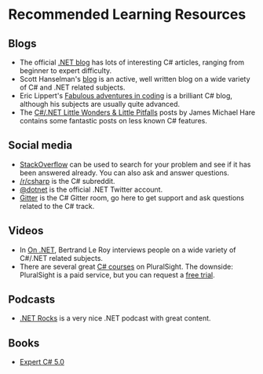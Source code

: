 # Recommended Learning Resources

## Blogs

- The official [.NET blog](https://blogs.msdn.microsoft.com/dotnet/) has lots of interesting C# articles, ranging from beginner to expert difficulty.
- Scott Hanselman's [blog](http://www.hanselman.com/blog/) is an active, well written blog on a wide variety of C# and .NET related subjects.
- Eric Lippert's [Fabulous adventures in coding](https://ericlippert.com/) is a brilliant C# blog, although his subjects are usually quite advanced.
- The [C#/.NET Little Wonders & Little Pitfalls](http://geekswithblogs.net/BlackRabbitCoder/archive/2015/04/02/c.net-little-wonders-amp-little-pitfalls-the-complete-collection.aspx) posts by James Michael Hare contains some fantastic posts on less known C# features.

## Social media

- [StackOverflow](http://stackoverflow.com/questions/tagged/c%23) can be used to search for your problem and see if it has been answered already. You can also ask and answer questions.
- [/r/csharp](https://www.reddit.com/r/csharp) is the C# subreddit.
- [@dotnet](https://twitter.com/DotNet) is the official .NET Twitter account.
- [Gitter](https://gitter.im/exercism/xcsharp) is the C# Gitter room, go here to get support and ask questions related to the C# track.

## Videos

- In [On .NET](https://www.youtube.com/watch?v=GpLU0UdcGic&list=PL4Sf58qFxdyQuzB1mH5kln_otKpsIuoCO), Bertrand Le Roy interviews people on a wide variety of C#/.NET related subjects.
- There are several great [C# courses](https://www.pluralsight.com/search?q=*&categories=course&roles=software-development%7C&subjects=c%23) on PluralSight. The downside: PluralSight is a paid service, but you can request a [free trial](https://www.pluralsight.com/pricing).

## Podcasts

- [.NET Rocks](https://www.dotnetrocks.com/) is a very nice .NET podcast with great content.

## Books

- [Expert C# 5.0](http://www.apress.com/us/book/9781430248606)

